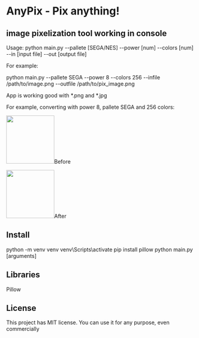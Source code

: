 # AnyPix - Pix anything!
## image pixelization tool working in console

Usage: python main.py --pallete [SEGA/NES] --power [num] --colors [num] --in [input file] --out [output file]

For example:

python main.py --pallete SEGA --power 8 --colors 256 --infile /path/to/image.png --outfile /path/to/pix_image.png

App is working good with *.png and *.jpg

For example, converting with power 8, pallete SEGA and 256 colors:

<image src="src/assets/test.jpg" height=128>Before</image>

<image src="src/assets/test_converted.jpg" height=128>After</image>


## Install
python -m venv venv
venv\Scripts\activate
pip install pillow
python main.py [arguments]

## Libraries
Pillow


## License
This project has MIT license. You can use it for any purpose, even commercially
